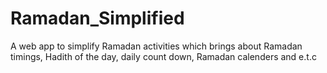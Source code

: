 # Ramadan_Simplified
A web app to simplify Ramadan activities which brings about Ramadan timings, Hadith of the day, daily count down, Ramadan calenders and e.t.c
